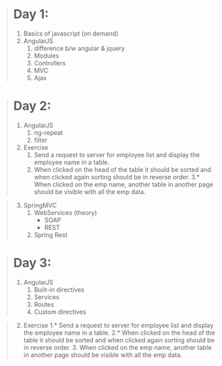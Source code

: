 
># Day 1:
>	1. Basics of javascript (on demand)
>	2. AngularJS 
>		1. difference b/w angular & jquery
>		2. Modules
>		3. Controllers
>		4. MVC
>		5. Ajax
		
># Day 2: 
>	1. AngularJS 
>		1. ng-repeat
>		2. filter
>	2. Exercise
>		1. Send a request to server for employee list and display the employee name in a table. 
>		2. When clicked on the head of the table it should be sorted and when clicked again sorting should be in reverse order.
>		3.* When clicked on the emp name, another table in another page should be visible with all the emp data.
		
>	3. SpringMVC
>		1. WebServices (theory)
>			+ SOAP
>			+ REST
>		2. Spring Rest

># Day 3:
>	1. AngularJS
>		1. Built-in directives
>		2. Services
>		3. Routes
>		4. Custom directives

>	2. Exercise
>		1.* Send a request to server for employee list and display the employee name in a table. 
>		2.* When clicked on the head of the table it should be sorted and when clicked again sorting should be in reverse order.
>		3. When clicked on the emp name, another table in another page should be visible with all the emp data.
